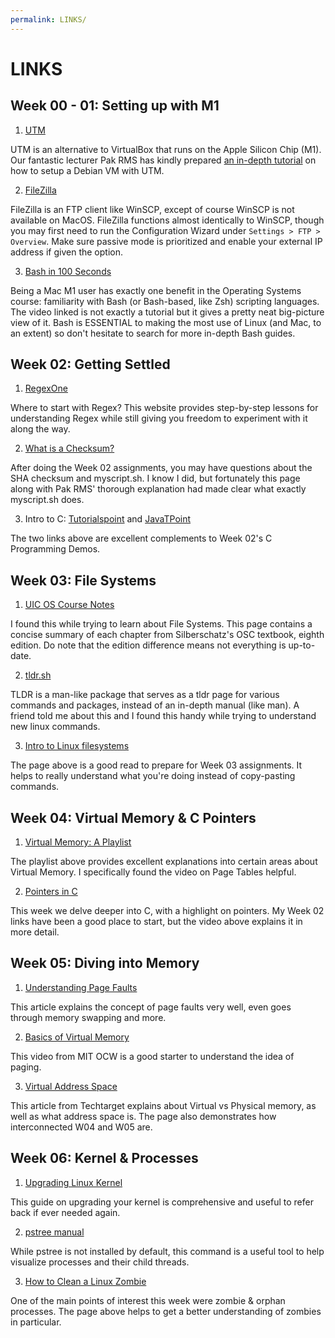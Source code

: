 ```yaml
---
permalink: LINKS/
---
```

# LINKS

## Week 00 - 01: Setting up with M1

1. [UTM](https://mac.getutm.app/)<br>

  UTM is an alternative to VirtualBox that runs on the Apple Silicon Chip (M1). Our fantastic lecturer Pak RMS
  has kindly prepared [an in-depth tutorial](https://doit.vlsm.org/009.html) on how to setup a Debian VM with UTM.

2. [FileZilla](https://filezilla-project.org/)<br>

  FileZilla is an FTP client like WinSCP, except of course WinSCP is not available on MacOS. FileZilla functions 
  almost identically to WinSCP, though you may first need to run the Configuration Wizard under `Settings > FTP > Overview`. Make sure passive mode is
  prioritized and enable your external IP address if given the option.

3. [Bash in 100 Seconds](https://youtu.be/I4EWvMFj37g)<br>

  Being a Mac M1 user has exactly one benefit in the Operating Systems course: familiarity with Bash (or Bash-based, like Zsh) scripting languages. The       video linked is not exactly a tutorial but it gives a pretty neat big-picture view of it. Bash is ESSENTIAL to making the most use of Linux (and Mac, to   an extent) so don't hesitate to search for more in-depth Bash guides.
  
## Week 02: Getting Settled

1. [RegexOne](https://regexone.com/)<br>

  Where to start with Regex? This website provides step-by-step lessons for understanding Regex while still giving you freedom to experiment with it along the way.

2. [What is a Checksum?](https://www.howtogeek.com/363735/what-is-a-checksum-and-why-should-you-care/)<br> 
  
  After doing the Week 02 assignments, you may have questions about the SHA checksum and myscript.sh. I know I did, but fortunately this page along with Pak RMS' thorough explanation had made clear what exactly  myscript.sh does.

3. Intro to C:  [Tutorialspoint](https://www.tutorialspoint.com/cprogramming/index.htm) and [JavaTPoint](https://www.javatpoint.com/c-programming-language-tutorial)

  The two links above are excellent complements to Week 02's C Programming Demos.

## Week 03: File Systems

1. [UIC OS Course Notes](https://www.cs.uic.edu/~jbell/CourseNotes/OperatingSystems/)

  I found this while trying to learn about File Systems. This page contains a concise summary of each chapter from Silberschatz's OSC textbook, eighth edition. Do note that the edition difference means not everything is up-to-date.

2. [tldr.sh](https://tldr.sh/)

  TLDR is a man-like package that serves as a tldr page for various commands and packages, instead of an in-depth manual (like man). A friend told me about this and I found this handy while trying to understand new linux commands. 

3. [Intro to Linux filesystems](https://opensource.com/life/16/10/introduction-linux-filesystems)

  The page above is a good read to prepare for Week 03 assignments. It helps to really understand what you're doing instead of copy-pasting commands.

## Week 04: Virtual Memory & C Pointers

1. [Virtual Memory: A Playlist](https://youtube.com/playlist?list=PLiwt1iVUib9s2Uo5BeYmwkDFUh70fJPxX)

  The playlist above provides excellent explanations into certain areas about Virtual Memory. I specifically found the video on Page Tables helpful.

2. [Pointers in C](https://youtu.be/mw1qsMieK5c)

  This week we delve deeper into C, with a highlight on pointers. My Week 02 links have been a good place to start, but the video above explains it in more detail.

## Week 05: Diving into Memory

1. [Understanding Page Faults](https://www.site24x7.com/learn/linux/page-faults-memory-swapping.html)

  This article explains the concept of page faults very well, even goes through memory swapping and more.

2. [Basics of Virtual Memory](https://youtu.be/8yO2FBBfaB0)

  This video from MIT OCW is a good starter to understand the idea of paging.

3. [Virtual Address Space](https://www.techtarget.com/searchstorage/definition/address-space)

  This article from Techtarget explains about Virtual vs Physical memory, as well as what address space is. The page also demonstrates how interconnected W04 and W05 are.

## Week 06: Kernel & Processes

1. [Upgrading Linux Kernel](https://linuxhint.com/upgrade-linux-kernel-version-debian-10/)

  This guide on upgrading your kernel is comprehensive and useful to refer back if ever needed again.

2. [pstree manual](https://man7.org/linux/man-pages/man1/pstree.1.html)

  While pstree is not installed by default, this command is a useful tool to help visualize processes and their child threads.

3. [How to Clean a Linux Zombie](https://www.baeldung.com/linux/clean-zombie-process)

  One of the main points of interest this week were zombie & orphan processes. The page above helps to get a better understanding of zombies in particular.
